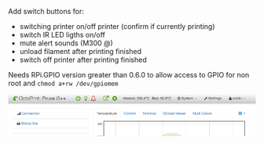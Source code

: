 Add switch buttons for: 
- switching printer on/off printer (confirm if currently printing)
- switch  IR LED ligths on/off
- mute alert sounds (M300 @)
- unload filament after printing finished
- switch off printer after printing finished

Needs RPi.GPIO version greater than 0.6.0 to allow access to GPIO for non root and `chmod a+rw /dev/gpiomem`

![screenshot](screenshot_1.png)